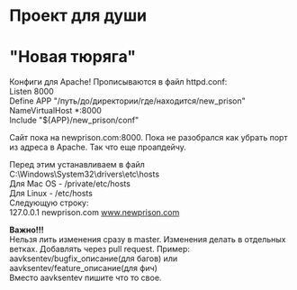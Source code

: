 # Проект для души
# "Новая тюряга"

Конфиги для Apache! Прописываются в файл httpd.conf:  
Listen 8000  
Define APP "/путь/до/директории/где/находится/new_prison"  
NameVirtualHost *:8000  
Include "${APP}/new_prison/conf"  

Сайт пока на newprison.com:8000. Пока не разобрался как убрать порт из адреса в Apache. Так что еще проапдейчу.  

Перед этим устанавливаем в файл C:\Windows\System32\drivers\etc\hosts  
Для Mac OS - /private/etc/hosts  
Для Linux - /etc/hosts  
Следующую строку:  
127.0.0.1 newprison.com www.newprison.com  

**Важно!!!**  
Нельзя лить изменения сразу в master. Изменения делать в отдельных ветках. Добавлять через pull request. Пример:  
aavksentev/bugfix_описание(для багов) или aavksentev/feature_описание(для фич)  
Вместо aavksentev пишите что то свое.  
